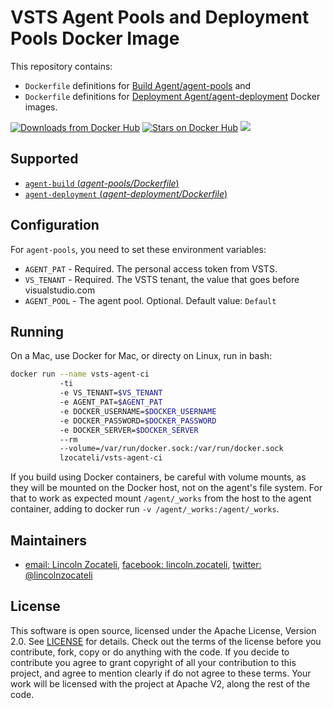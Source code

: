 VSTS Agent Pools and Deployment Pools Docker Image
==================================================

This repository contains: 
- `Dockerfile` definitions for [Build Agent/agent-pools](https://github.com/lincolnzocateli/vsts-agent-docker/tree/master/agent-pools) and 
- `Dockerfile` definitions for [Deployment Agent/agent-deployment](https://github.com/lincolnzocateli/vsts-agent-docker/tree/master/agent-deployment) Docker images.

[![Downloads from Docker Hub](https://img.shields.io/docker/pulls/lzocateli/vsts-agent-ci.svg)](https://registry.hub.docker.com/u/lzocateli/vsts-agent-ci)
[![Stars on Docker Hub](https://img.shields.io/docker/stars/lzocateli/vsts-agent-ci.svg)](https://registry.hub.docker.com/u/lzocateli/vsts-agent-ci) [![](https://images.microbadger.com/badges/image/lzocateli/vsts-agent-ci.svg)](https://microbadger.com/images/lzocateli/vsts-agent-ci "Get your own image badge on microbadger.com")

## Supported

- [`agent-build` (*agent-pools/Dockerfile*)](https://github.com/lzocateli/vsts-agent-docker/tree/master/agent-pools/Dockerfile)
- [`agent-deployment` (*agent-deployment/Dockerfile*)](https://github.com/lzocateli/vsts-agent-docker/tree/master/agent-deployment/Dockerfile)

## Configuration

For `agent-pools`, you need to set these environment variables:

* `AGENT_PAT` - Required. The personal access token from VSTS. 
* `VS_TENANT` - Required. The VSTS tenant, the value that goes before visualstudio.com
* `AGENT_POOL` - The agent pool. Optional. Default value: `Default`

## Running

On a Mac, use Docker for Mac, or directy on Linux, run in bash:

````bash
docker run --name vsts-agent-ci 
           -ti 
           -e VS_TENANT=$VS_TENANT 
           -e AGENT_PAT=$AGENT_PAT 
           -e DOCKER_USERNAME=$DOCKER_USERNAME 
           -e DOCKER_PASSWORD=$DOCKER_PASSWORD 
           -e DOCKER_SERVER=$DOCKER_SERVER 
           --rm 
           --volume=/var/run/docker.sock:/var/run/docker.sock 
           lzocateli/vsts-agent-ci
````

If you build using Docker containers, be careful with volume mounts, as they
will be mounted on the Docker host, not on the agent's file system. For that to
work as expected mount `/agent/_works` from the host to the agent container,
adding to docker run `-v /agent/_works:/agent/_works`.

## Maintainers

* [email: Lincoln Zocateli](mailto:lincoln@nuuve.com.br), [facebook: lincoln.zocateli](https://www.facebook.com/lincoln.zocateli), [twitter: @lincolnzocateli](https://twitter.com/lincolnzocateli)

## License

This software is open source, licensed under the Apache License, Version 2.0.
See [LICENSE](https://github.com/lincolnzocateli/vsts-agent-docker/blob/master/LICENSE) for details.
Check out the terms of the license before you contribute, fork, copy or do anything
with the code. If you decide to contribute you agree to grant copyright of all your contribution to this project, and agree to
mention clearly if do not agree to these terms. Your work will be licensed with the project at Apache V2, along the rest of the code.
